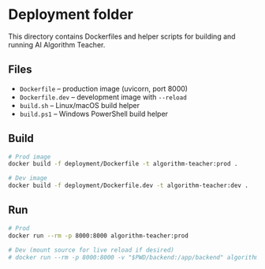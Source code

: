 # Deployment folder

This directory contains Dockerfiles and helper scripts for building and running
AI Algorithm Teacher.

## Files

- `Dockerfile` – production image (uvicorn, port 8000)
- `Dockerfile.dev` – development image with `--reload`
- `build.sh` – Linux/macOS build helper
- `build.ps1` – Windows PowerShell build helper

## Build

```bash
# Prod image
docker build -f deployment/Dockerfile -t algorithm-teacher:prod .

# Dev image
docker build -f deployment/Dockerfile.dev -t algorithm-teacher:dev .
```

## Run

```bash
# Prod
docker run --rm -p 8000:8000 algorithm-teacher:prod

# Dev (mount source for live reload if desired)
# docker run --rm -p 8000:8000 -v "$PWD/backend:/app/backend" algorithm-teacher:dev
```
